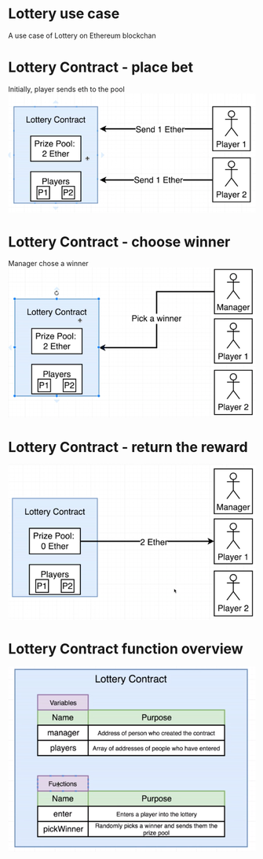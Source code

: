 # Lottery use case
A use case of Lottery on Ethereum blockchan
# Lottery Contract - place bet
Initially, player sends eth to the pool<br>
![LotteryOverview](pic/LotteryContractOverview.png)<br>
# Lottery Contract - choose winner
Manager chose a winner<br>
![LotteryWinner](pic/LotteryContractPLayers.png )<br>
# Lottery Contract - return the reward<br>
![LotteryReward](pic/LotteryContractPay.png)<br>

# Lottery Contract function overview <br>
![Lottery function](pic/LotteryContractFunctions.png)<br>

